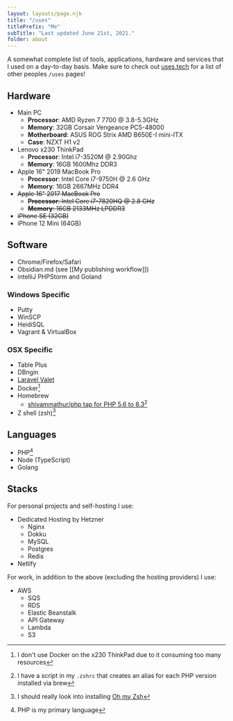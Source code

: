 ```yaml
---
layout: layouts/page.njk
title: "/uses"
titlePrefix: "Me"
subTitle: "Last updated June 21st, 2021."
folder: about
---
```


A somewhat complete list of tools, applications, hardware and services that I used on a day-to-day basis. Make sure to check out <a href="https://uses.tech">uses.tech</a> for a list of other peoples <code>/uses</code> pages!

## Hardware
* Main PC
  * **Processor**: AMD Ryzen 7 7700 @ 3.8-5.3GHz
  * **Memory**: 32GB Corsair Vengeance PC5-48000
  * **Motherboard**: ASUS ROG Strix AMD B650E-I mini-ITX
  * **Case**: NZXT H1 v2
* Lenovo x230 ThinkPad
  * **Processor**: Intel i7-3520M @ 2.90Ghz
  * **Memory**: 16GB 1600Mhz DDR3
* Apple 16" 2019 MacBook Pro
  * **Processor**: Intel Core i7-9750H @ 2.6 GHz
  * **Memory**: 16GB 2667MHz DDR4
* ~~Apple 16" 2017 MacBook Pro~~
  * ~~**Processor**: Intel Core i7-7820HQ @ 2.8 GHz~~
  * ~~**Memory**: 16GB 2133MHz LPDDR3~~
* ~~iPhone SE (32GB)~~
* iPhone 12 Mini (64GB)

## Software
* Chrome/Firefox/Safari
* Obsidian.md (see [[My publishing workflow]])
* intelliJ PHPStorm and Goland

### Windows Specific
* Putty
* WinSCP
* HeidiSQL
* Vagrant & VirtualBox

### OSX Specific
* Table Plus
* DBngin
* [Laravel Valet](https://laravel.com/docs/10.x/valet)
* Docker[^1]
* Homebrew
  * [shivammathur/php tap for PHP 5.6 to 8.3](https://github.com/shivammathur/homebrew-php)[^2]
* Z shell (zsh)[^3]

## Languages
* PHP[^4]
* Node (TypeScript)
* Golang

## Stacks
For personal projects and self-hosting I use:
* Dedicated Hosting by Hetzner
  * Nginx
  * Dokku
  * MySQL
  * Postgres
  * Redis
* Netlify

For work, in addition to the above (excluding the hosting providers) I use:
* AWS
  * SQS
  * RDS
  * Elastic Beanstalk
  * API Gateway
  * Lambda
  * S3

[^1]: I don't use Docker on the x230 ThinkPad due to it consuming too many resources
[^2]: I have a script in my `.zshrc` that creates an alias for each PHP version installed via brew
[^3]: I should really look into installing [Oh my Zsh](https://ohmyz.sh/)
[^4]: PHP is my primary language
